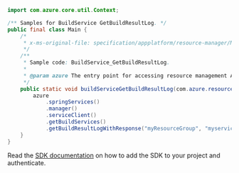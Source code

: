 ```java
import com.azure.core.util.Context;

/** Samples for BuildService GetBuildResultLog. */
public final class Main {
    /*
     * x-ms-original-file: specification/appplatform/resource-manager/Microsoft.AppPlatform/stable/2022-04-01/examples/BuildService_GetBuildResultLog.json
     */
    /**
     * Sample code: BuildService_GetBuildResultLog.
     *
     * @param azure The entry point for accessing resource management APIs in Azure.
     */
    public static void buildServiceGetBuildResultLog(com.azure.resourcemanager.AzureResourceManager azure) {
        azure
            .springServices()
            .manager()
            .serviceClient()
            .getBuildServices()
            .getBuildResultLogWithResponse("myResourceGroup", "myservice", "default", "mybuild", "123", Context.NONE);
    }
}
```

Read the [SDK documentation](https://github.com/Azure/azure-sdk-for-java/blob/azure-resourcemanager_2.15.0/sdk/resourcemanager/azure-resourcemanager/README.md) on how to add the SDK to your project and authenticate.
